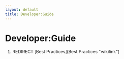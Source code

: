 ```yaml
---
layout: default
title: Developer:Guide
---
```


# Developer:Guide

1.  REDIRECT [Best Practices](Best Practices "wikilink")

